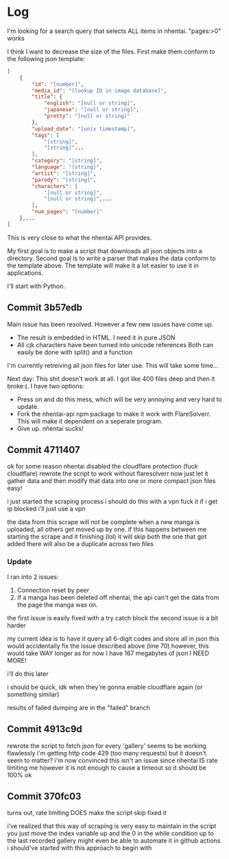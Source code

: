 # Log
I'm looking for a search query that selects ALL items in nhentai. "pages:>0" works

I think I want to decrease the size of the files. First make them conform to the following json template:

```json
[
    {
        "id": "[number]",
        "media_id": "[lookup ID in image database]",
        "title": {
            "english": "[null or string]",
            "japanese": "[null or string]",
            "pretty": "[null or string]"
        },
        "upload_date": "[unix timestamp]",
        "tags": [
            "[string]",
            "[string]"...
        ],
        "category": "[string]",
        "language": "[string]",
        "artist": "[string]",
        "parody": "[string]",
        "characters": [
            "[null or string]",
            "[null or string]",...
        ],
        "num_pages": "[number]"
    },...
]
```

This is very close to what the nhentai API provides.

My first goal is to make a script that downloads all json objects into a directory. Second goal is to write a parser that makes the data conform to the template above. The template will make it a lot easier to use it in applications.

I'll start with Python.

## Commit 3b57edb

Main issue has been resolved. However a few new issues have come up.
- The result is embedded in HTML. I need it in pure JSON
- All cjk characters have been turned into unicode references
Both can easily be done with split() and a function

I'm currently retreiving all json files for later use. This will take some time...

Next day:
This shit doesn't work at all. I got like 400 files deep and then it broke:(.
I have two options:
- Press on and do this mess, which will be very annoying and very hard to update.
- Fork the nhentai-api npm package to make it work with FlareSolverr. This will make it dependent on a seperate program.
- Give up. nhentai sucks!

## Commit 4711407

ok for some reason nhentai disabled the cloudflare protection
(fuck cloudflare)
rewrote the script to work without flaresolverr
now just let it gather data
and then modify that data into one or more compact json files
easy!

i just started the scraping process
i should do this with a vpn
fuck it
if i get ip blocked i'll just use a vpn

the data from this scrape will not be complete
when a new manga is uploaded, all others get moved up by one.
if this happens between me starting the scrape and it finishing (lol)
it will skip both the one that got added
there will also be a duplicate across two files

### Update
I ran into 2 issues:
1. Connection reset by peer
2. If a manga has been deleted off nhentai, the api can't get the data from the page the manga was on.

the first issue is easily fixed with a try catch block
the second issue is a bit harder

my current idea is to have it query all 6-digit codes
and store all in json
this would accidentally fix the issue described above (line 70)
however, this would take WAY longer
as for now I have 167 megabytes of json
I NEED MORE!

i'll do this later

i should be quick, idk when they're gonna enable cloudflare again (or something similar)

results of failed dumping are in the "failed" branch

## Commit 4913c9d

rewrote the script to fetch json for every 'gallery'
seems to be working flawlessly
i'm getting http code 429 (too many requests)
but it doesn't seem to matter?
i'm now convinced this isn't an issue since nhentai IS rate limiting me
however it is not enough to cause a timeout
so it should be 100% ok

## Commit 370fc03

turns out, rate limiting DOES make the script skip
fixed it

i've realized that this way of scraping is very easy to maintain
in the script you just move the index variable up and the 0 in the while condition up to the last recorded gallery
might even be able to automate it in github actions
i should've started with this approach to begin with
